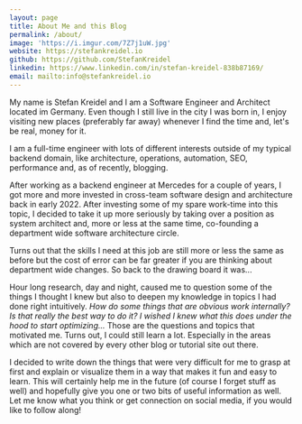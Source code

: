 ```yaml
---
layout: page
title: About Me and this Blog
permalink: /about/
image: 'https://i.imgur.com/7Z7j1uW.jpg'
website: https://stefankreidel.io
github: https://github.com/StefanKreidel
linkedin: https://www.linkedin.com/in/stefan-kreidel-838b87169/
email: mailto:info@stefankreidel.io
---
```


My name is Stefan Kreidel and I am a Software Engineer and Architect located im Germany. Even though I still live in the city I was born in, I enjoy visiting new places (preferably far away) whenever I find the time and, let's be real, money for it.

I am a full-time engineer with lots of different interests outside of my typical backend domain, like architecture, operations, automation, SEO, performance and, as of recently, blogging.

After working as a backend engineer at Mercedes for a couple of years, I got more and more invested in cross-team software design and architecture back in early 2022. After investing some of my spare work-time into this topic, I decided to take it up more seriously by taking over a position as system architect and, more or less at the same time, co-founding a department wide software architecture circle.

Turns out that the skills I need at this job are still more or less the same as before but the cost of error can be far greater if you are thinking about department wide changes. So back to the drawing board it was...

Hour long research, day and night, caused me to question some of the things I thought I knew but also to deepen my knowledge in topics I had done right intuitively. *How do some things that are obvious work internally? Is that really the best way to do it? I wished I knew what this does under the hood to start optimizing...* Those are the questions and topics that motivated me. Turns out, I could still learn a lot. Especially in the areas which are not covered by every other blog or tutorial site out there.

I decided to write down the things that were very difficult for me to grasp at first and explain or visualize them in a way that makes it fun and easy to learn. This will certainly help me in the future (of course I forget stuff as well) and hopefully give you one or two bits of useful information as well. Let me know what you think or get connection on social media, if you would like to follow along!
